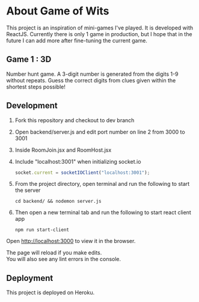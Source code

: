 # About Game of Wits

This project is an inspiration of mini-games I've played. It is developed with ReactJS.
Currently there is only 1 game in production, but I hope that in the future I can add more after fine-tuning the current game.

## Game 1 : 3D

Number hunt game. A 3-digit number is generated from the digits 1-9 without repeats. Guess the correct digits from clues given within the shortest steps possible!

## Development

1. Fork this repository and checkout to dev branch

2. Open backend/server.js and edit port number on line 2 from 3000 to 3001

3. Inside RoomJoin.jsx and RoomHost.jsx

4. Include "localhost:3001" when initializing socket.io
    ```javascript
    socket.current = socketIOClient("localhost:3001");
    ```

5. From the project directory, open terminal and run the following to start the server
    ```console
    cd backend/ && nodemon server.js
    ```
 
6. Then open a new terminal tab and run the following to start react client app
    ```console
    npm run start-client
    ```

Open [http://localhost:3000](http://localhost:3000) to view it in the browser.

The page will reload if you make edits.\
You will also see any lint errors in the console.

## Deployment

This project is deployed on Heroku.

